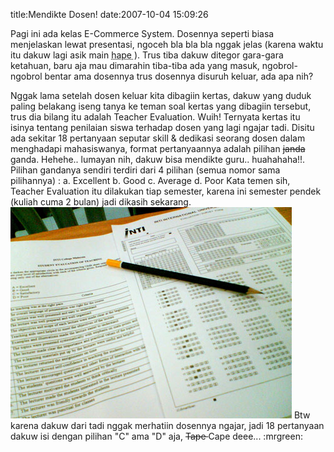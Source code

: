 title:Mendikte Dosen!
date:2007-10-04 15:09:26

Pagi ini ada kelas E-Commerce System. Dosennya seperti biasa menjelaskan lewat presentasi, ngoceh bla bla bla nggak jelas (karena waktu itu dakuw lagi asik main
<abbr title="Handphone tau, gitu aja nggak tau katrok amat seh">
 hape
</abbr>
). Trus tiba dakuw ditegor gara-gara ketahuan, baru aja mau dimarahin tiba-tiba ada yang masuk, ngobrol-ngobrol bentar ama dosennya trus dosennya disuruh keluar, ada apa nih?
<!--more-->
Nggak lama setelah dosen keluar kita dibagiin kertas, dakuw yang duduk paling belakang iseng tanya ke teman soal kertas yang dibagiin tersebut, trus dia bilang itu adalah Teacher Evaluation. Wuih! Ternyata kertas itu isinya tentang penilaian siswa terhadap dosen yang lagi ngajar tadi. Disitu ada sekitar 18 pertanyaan seputar skill &amp; dedikasi seorang dosen dalam menghadapi mahasiswanya, format pertanyaannya adalah pilihan
<s>
 janda
</s>
ganda. Hehehe.. lumayan nih, dakuw bisa mendikte guru.. huahahaha!!.
Pilihan gandanya sendiri terdiri dari 4 pilihan (semua nomor sama pilihannya) :
a. Excellent
b. Good
c. Average
d. Poor
Kata temen sih, Teacher Evaluation itu dilakukan tiap semester, karena ini semester pendek (kuliah cuma 2 bulan) jadi dikasih sekarang.
![image](/img/wordpress/2007-10-mendikteguru.jpg)
Btw karena dakuw dari tadi nggak merhatiin dosennya ngajar, jadi 18 pertanyaan dakuw isi dengan pilihan "C" ama "D" aja,
<s>
 Tape
</s>
Cape deee... :mrgreen:
